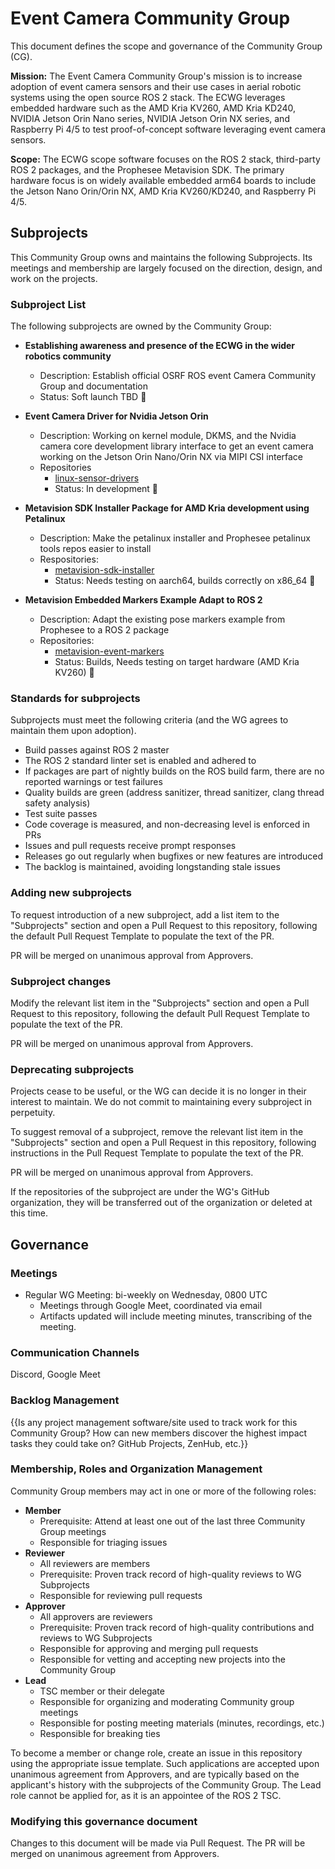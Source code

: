 # Event Camera Community Group

This document defines the scope and governance of the Community Group (CG).

**Mission:** The Event Camera Community Group's mission is to increase adoption of event camera sensors and their use cases in aerial robotic systems using the open source ROS 2 stack. The ECWG leverages embedded hardware such as the
AMD Kria KV260, AMD Kria KD240, NVIDIA Jetson Orin Nano series, NVIDIA Jetson Orin NX series, and Raspberry Pi 4/5 to test proof-of-concept software leveraging event camera sensors.


**Scope:** The ECWG scope software focuses on the ROS 2 stack, third-party ROS 2 packages, and the Prophesee Metavision SDK. The primary hardware focus is on widely available embedded arm64 boards to include the Jetson Nano Orin/Orin NX, AMD Kria KV260/KD240, and Raspberry Pi 4/5.

## Subprojects

This Community Group owns and maintains the following Subprojects.
Its meetings and membership are largely focused on the direction, design, and work on the projects.

### Subproject List

The following subprojects are owned by the Community Group:

*  **Establishing awareness and presence of the ECWG in the wider robotics community**
    * Description: Establish official OSRF ROS event Camera Community Group and documentation
    * Status: Soft launch TBD 🚧

* **Event Camera Driver for Nvidia Jetson Orin**
  * Description: Working on kernel module, DKMS, and the Nvidia camera core development library interface to get an event camera working on the Jetson Orin Nano/Orin NX via MIPI CSI interface
  * Repositories
    * [linux-sensor-drivers](https://github.com/TOTON95/linux-sensor-drivers-prophesee)
    * Status: In development 🚧

* **Metavision SDK Installer Package for AMD Kria development using Petalinux**
  * Description: Make the petalinux installer and Prophesee petalinux tools repos easier to install
  *  Respositories:
     * [metavision-sdk-installer](https://github.com/Event-Camera-Community-Group-ECWG/metavision-sdk-installer)
     * Status: Needs testing on aarch64, builds correctly on x86_64 📏

*  **Metavision Embedded Markers Example Adapt to ROS 2**
   * Description: Adapt the existing pose markers example from Prophesee to a ROS 2 package
    * Repositories:
      * [metavision-event-markers](https://github.com/Event-Camera-Community-Group-ECWG/metavision-event-markers)
      * Status: Builds, Needs testing on target hardware (AMD Kria KV260) 📏
### Standards for subprojects

Subprojects must meet the following criteria (and the WG agrees to maintain them upon adoption).

* Build passes against ROS 2 master
* The ROS 2 standard linter set is enabled and adhered to
* If packages are part of nightly builds on the ROS build farm, there are no reported warnings or test failures
* Quality builds are green (address sanitizer, thread sanitizer, clang thread safety analysis)
* Test suite passes
* Code coverage is measured, and non-decreasing level is enforced in PRs
* Issues and pull requests receive prompt responses
* Releases go out regularly when bugfixes or new features are introduced
* The backlog is maintained, avoiding longstanding stale issues

### Adding new subprojects

To request introduction of a new subproject, add a list item to the "Subprojects" section and open a Pull Request to this repository, following the default Pull Request Template to populate the text of the PR.

PR will be merged on unanimous approval from Approvers.

### Subproject changes

Modify the relevant list item in the "Subprojects" section and open a Pull Request to this repository, following the default Pull Request Template to populate the text of the PR.

PR will be merged on unanimous approval from Approvers.

### Deprecating subprojects

Projects cease to be useful, or the WG can decide it is no longer in their interest to maintain.
We do not commit to maintaining every subproject in perpetuity.

To suggest removal of a subproject, remove the relevant list item in the "Subprojects" section and open a Pull Request in this repository, following instructions in the Pull Request Template to populate the text of the PR.

PR will be merged on unanimous approval from Approvers.

If the repositories of the subproject are under the WG's GitHub organization, they will be transferred out of the organization or deleted at this time.

## Governance

### Meetings

* Regular WG Meeting: bi-weekly on Wednesday, 0800 UTC
  * Meetings through Google Meet, coordinated via email
  * Artifacts updated will include meeting minutes, transcribing of the meeting.

### Communication Channels

Discord, Google Meet

### Backlog Management

{{Is any project management software/site used to track work for this Community Group? How can new members discover the highest impact tasks they could take on? GitHub Projects, ZenHub, etc.}}

### Membership, Roles and Organization Management

Community Group members may act in one or more of the following roles:

* **Member**
  * Prerequisite: Attend at least one out of the last three Community Group meetings
  * Responsible for triaging issues
* **Reviewer**
  * All reviewers are members
  * Prerequisite: Proven track record of high-quality reviews to WG Subprojects
  * Responsible for reviewing pull requests
* **Approver**
  * All approvers are reviewers
  * Prerequisite: Proven track record of high-quality contributions and reviews to WG Subprojects
  * Responsible for approving and merging pull requests
  * Responsible for vetting and accepting new projects into the Community Group
* **Lead**
  * TSC member or their delegate
  * Responsible for organizing and moderating Community group meetings
  * Responsible for posting meeting materials (minutes, recordings, etc.)
  * Responsible for breaking ties

To become a member or change role, create an issue in this repository using the appropriate issue template.
Such applications are accepted upon unanimous agreement from Approvers, and are typically based on the applicant's history with the subprojects of the Community Group.
The Lead role cannot be applied for, as it is an appointee of the ROS 2 TSC.

### Modifying this governance document

Changes to this document will be made via Pull Request.
The PR will be merged on unanimous agreement from Approvers.

